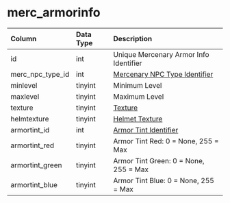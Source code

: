 # merc\_armorinfo

| Column | Data Type | Description |
| :--- | :--- | :--- |
| id | int | Unique Mercenary Armor Info Identifier |
| merc\_npc\_type\_id | int | [Mercenary NPC Type Identifier](merc_npc_types.md) |
| minlevel | tinyint | Minimum Level |
| maxlevel | tinyint | Maximum Level |
| texture | tinyint | [Texture](../../../../categories/npc/textures) |
| helmtexture | tinyint | [Helmet Texture](../../../../categories/npc/textures) |
| armortint\_id | int | [Armor Tint Identifier](../../../schema/categories/npcs/npc_types_tint.md) |
| armortint\_red | tinyint | Armor Tint Red: 0 = None, 255 = Max |
| armortint\_green | tinyint | Armor Tint Green: 0 = None, 255 = Max |
| armortint\_blue | tinyint | Armor Tint Blue: 0 = None, 255 = Max |

